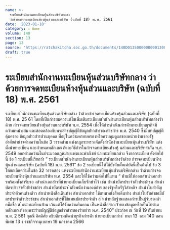 ```yaml
---
name: >-
  ระเบียบสำนักงานทะเบียนหุ้นส่วนบริษัทกลาง
  ว่าด้วยการจดทะเบียนห้างหุ้นส่วนและบริษัท (ฉบับที่ 18) พ.ศ. 2561
date: '2023-01-18'
category: ง พิเศษ
volume: 140
section: 13
page: 13
source: 'https://ratchakitcha.soc.go.th/documents/140D013S0000000001300.pdf'
draft: true
---
```


# ระเบียบสำนักงานทะเบียนหุ้นส่วนบริษัทกลาง ว่าด้วยการจดทะเบียนห้างหุ้นส่วนและบริษัท (ฉบับที่ 18) พ.ศ. 2561

ระเบียบส ํานักงํานทะเบียนหุ้นส่วนบริษัทกลําง ว่ําด้วยกํารจดทะเบียนห้ํางหุ้นส่วนและบริษัท (ฉบับที่ 18) พ.ศ. 25 61 โดยที่เป็นกํารสมควรแก้ไขเพิ่มเติมระเบียบส ํานักงํานทะเบียนหุ้นส่วนบริษัทกลํางว่ําด้วย กํารจดทะเบียนห้ํางหุ้นส่วนและบริษัท พ.ศ. 2554 เพื่อให้กํารดําเนินกํารด้ํานทะเบียนธุรกิจมีควํามเหมําะสม และสอดคล้องกับพระรําชบัญญัติข้อมูลข่ําวสํารของรําชกําร พ.ศ. 2540 ซึ่งมีบทบัญญัติคุ้มครอง ข้อมูลข่ําวสํารส่วนบุคคล ที่อยู่ในควํามครอบครองหรือควบคุมดูแลของหน่วยงํานของรัฐ อําศัยอํานําจตํามควํามในข้อ 3 วรรคสําม แห่งกฎกระทรวงจัดตั้งสํานักงํานทะเบียนหุ้นส่วนบริษัท แต่งตั้งนํายทะเบียน และกําหนดหลักเกณฑ์และวิธีกํารในกํารจดทะเบียนห้ํางหุ้ นส่วนและบริษัทจํากัด พ.ศ. 2549 ออกตํามควํามในประมวลกฎหมํายแพ่งและพําณิชย์ นํายทะเบียนกลําง จึงออกระเบียบ ดังต่อไปนี้ ข้อ 1 ระเบียบนี้เรียกว่ํา “ ระเบียบส ํานักงํานทะเบียนหุ้นส่วนบริษัทกลํางว่ําด้วย กํารจดทะเบียนห้ํางหุ้นส่วนและบริษัท (ฉบับที่ 18) พ.ศ. 2561” ข้อ 2 ระเบียบนี้ให้ใช้บังคับตั้งแต่บัดนี้เป็นต้นไป ข้อ 3 ให้ยกเลิกควํามในข้อ 32 วรรคสอง แห่งระเบียบสํานักงํานทะเบียนหุ้นส่วนบริษัทกลําง ว่ําด้วยกํารจดทะเบียนห้ํางหุ้นส่วนและบริษัท พ.ศ. 2554 และให้ใช้ควํามต่อไปนี้แทน “ ห้ํามมิให้ออกสําเนําเอกสํารพร้อมทั้งคํารับรอ งสําเนําเอกสํารที่นํายทะเบียนเก็บรักษําไว้ เช่น สําเนําบัตรประจําตัวประชําชน สําเนําบัตรประจําตัวข้ํารําชกําร สําเนําบัตรประจ ําตัวพนักงํานองค์กําร ของรัฐหรือรัฐวิสําหกิจ สําเนําใบสําคัญประจําตัวคนต่ํางด้ําว สําเนําหนังสือเดินทําง สําเนําเอกสําร ใช้แทนหนังสือเดินทําง สําเนําใบรับคําขอมีบั ตรประจําตัวประชําชน สําเนําเอกสํารที่ใช้แทนบัตรประจําตัว ส ําเนําหลักฐํานแสดงกํารเป็นผู้รับรองลํายมือชื่อ ส ําเนําทะเบียนบ้ําน เว้นแต่ได้รับควํามยินยอม เป็นหนังสือจํากเจ้ําของข้อมูลหรือเป็นไปตํามหลักเกณฑ์ของพระรําชบัญญัติข้อมูลข่ําวสํารของรําชกําร พ.ศ. 2540” ประกําศ ณ วันที่ 19 กันยํายน พ.ศ. 2 561 กุลณี อิศดิศัย อธิบดีกรมพัฒนําธุรกิจกํารค้ํา นํายทะเบียนกลําง ้ หนา 13 ่ เลม 140 ตอนพิเศษ 13 ง ราชกิจจานุเบกษา 19 มกราคม 2566
